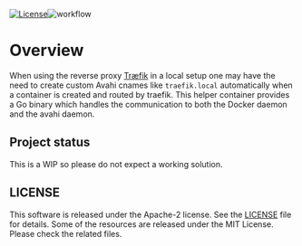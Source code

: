 [![License](https://img.shields.io/badge/License-Apache_2.0-blue.svg)](https://opensource.org/licenses/Apache-2.0)![workflow](https://github.com/graugans/traefik-avahi-helper/actions/workflows/commit.yml/badge.svg)

# Overview

When using the reverse proxy [Træfik](https://traefik.io) in a local setup one may have the need to create custom Avahi cnames like `traefik.local` automatically when a container is created and routed by traefik. This helper container provides a Go binary which handles the communication to both the Docker daemon and the avahi daemon. 


## Project status

This is a WIP so please do not expect a working solution.

## LICENSE
This software is released under the Apache-2 license. See the [LICENSE](LICENSE) file for details. Some of the resources are released under the MIT License. Please check the related files.